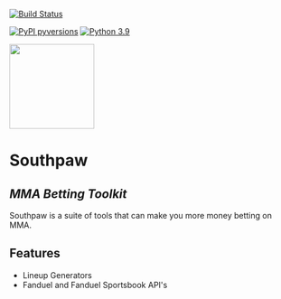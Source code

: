 [![Build Status](https://circleci.com/gh/bcanfield/southpaw/tree/main.svg?style=shield)](https://circleci.com/gh/bcanfield/southpaw/?branch=main)

[![PyPI pyversions](https://img.shields.io/pypi/v/southpaw)](https://pypi.python.org/pypi/southpaw/) [![Python 3.9](https://img.shields.io/badge/python-3.9-blue.svg)](https://www.python.org/downloads/release/python-360/)

<img src="https://user-images.githubusercontent.com/12603953/121100008-ef77f400-c7c6-11eb-9c10-d844baa55ad5.png" width="150" height="150" /> 

# Southpaw

## _MMA Betting Toolkit_



Southpaw is a suite of tools that can make you more money betting on MMA. 

## Features

- Lineup Generators
- Fanduel and Fanduel Sportsbook API's
